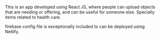 This is an app developed using React JS, where people can upload objects that are needing or offering, and can be useful for someone else. Specially items related to health care.

firebase config file is exceptionally included to can be deployed using Netlify.
